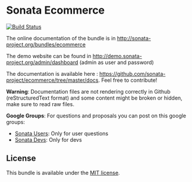 Sonata Ecommerce
================

[![Build Status](https://secure.travis-ci.org/sonata-project/ecommerce.png?branch=master)](http://travis-ci.org/sonata-project/ecommerce)

The online documentation of the bundle is in http://sonata-project.org/bundles/ecommerce

The demo website can be found in http://demo.sonata-project.org/admin/dashboard (admin as user and password)

The documentation is available here : https://github.com/sonata-project/ecommerce/tree/master/docs. Feel free to contribute!

**Warning**: Documentation files are not rendering correctly in Github (reStructuredText format)
and some content might be broken or hidden, make sure to read raw files.

**Google Groups**: For questions and proposals you can post on this google groups:

* [Sonata Users](https://groups.google.com/group/sonata-users): Only for user questions
* [Sonata Devs](https://groups.google.com/group/sonata-devs): Only for devs


License
-------

This bundle is available under the [MIT license](Resources/meta/LICENSE).
